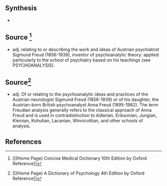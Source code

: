 ## Synthesis
- 
## Source [^1]
- adj. relating to or describing the work and ideas of Austrian psychiatrist Sigmund Freud (1856-1939), inventor of psychoanalytic theory: applied particularly to the school of psychiatry based on his teachings (see PSYCHOANALYSIS).
## Source[^2]
- adj. Of or relating to the psychoanalytic ideas and practices of the Austrian neurologist Sigmund Freud (1856-1939) or of his daughter, the Austrian-born British psychoanalyst Anna Freud (1895-1982). The term Freudian analysis generally refers to the classical approach of Anna Freud and is used in contradistinction to Adlerian, Eriksonian, Jungian, Kleinian, Kohutian, Lacanian, Winnicottian, and other schools of analysis.
## References

[^1]: [[(Home Page) Concise Medical Dictionary 10th Edition by Oxford Reference]]
[^2]: [[(Home Page) A Dictionary of Psychology 4th Edition by Oxford Reference]]